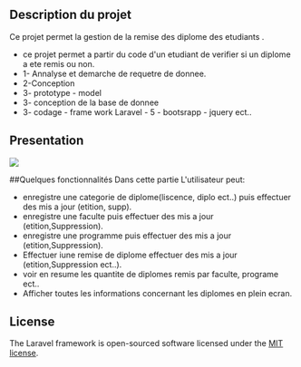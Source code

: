 ## Description du projet

Ce projet permet la gestion de la remise des diplome des etudiants .
- ce projet permet a partir du code d'un etudiant de verifier si un diplome a ete remis ou non.
- 1- Annalyse et demarche de requetre de donnee.
- 2-Conception
- 3- prototype - model
- 3- conception de la base de donnee
- 3- codage - frame work Laravel - 5 - bootsrapp - jquery ect..
## Presentation
  <img src="https://github.com/johnwidno/SG-UNIQ-APP/assets/100108327/3df1b415-6cfc-4adb-8b0b-5d97c2061c8b"><br>

##Quelques fonctionnalités
Dans cette partie L'utilisateur peut:
- enregistre une categorie de diplome(liscence, diplo ect..) puis effectuer des mis a jour (etition, supp).
- enregistre une faculte puis effectuer des mis a jour (etition,Suppression).
- enregistre une programme puis effectuer des mis a jour (etition,Suppression).
- Effectuer iune remise de diplome  effectuer des mis a jour (etition,Suppression ect..).
- voir en resume les quantite de diplomes remis par faculte, programe ect..
- Afficher toutes les informations concernant les diplomes en plein ecran.
## License

The Laravel framework is open-sourced software licensed under the [MIT license](https://opensource.org/licenses/MIT).
